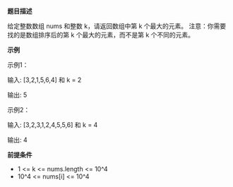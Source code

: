 **题目描述**

给定整数数组 nums 和整数 k，请返回数组中第 k 个最大的元素。
注意：你需要找的是数组排序后的第 k 个最大的元素，而不是第 k 个不同的元素。

**示例**

示例1：

输入: [3,2,1,5,6,4] 和 k = 2

输出: 5


示例2：

输入: [3,2,3,1,2,4,5,5,6] 和 k = 4

输出: 4

**前提条件**
- 1 <= k <= nums.length <= 10^4
- 10^4 <= nums[i] <= 10^4


